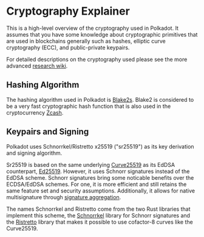 # Cryptography Explainer

This is a high-level overview of the cryptography used in Polkadot.
It assumes that you have some knowledge about cryptographic
primitives that are used in blockchains generally such as hashes,
elliptic curve cryptography (ECC), and public-private keypairs.

For detailed descriptions on the cryptography used please see the
more advanced [research wiki](https://research.web3.foundation).

## Hashing Algorithm

The hashing algorithm used in Polkadot is [Blake2s](https://en.wikipedia.org/wiki/BLAKE_(hash_function)#BLAKE2).
Blake2 is considered to be a very fast cryptographic hash function that is 
also used in the cryptocurrency [Zcash](https://z.cash).

## Keypairs and Signing

Polkadot uses Schnorrkel/Ristretto x25519 ("sr25519") as its key
derivation and signing algorithm.

Sr25519 is based on the same underlying [Curve25519](https://en.wikipedia.org/wiki/Curve25519)
as its EdDSA counterpart, [Ed25519](https://en.wikipedia.org/wiki/EdDSA#Ed25519).
However, it uses Schnorr signatures instead of the EdDSA scheme. Schnorr signatures
bring some noticable benefits over the ECDSA/EdDSA schemes. For one, it is more efficient
and still retains the same feature set and security assumptions. Additionally,
it allows for native multisignature through [signature aggregation](https://bitcoincore.org/en/2017/03/23/schnorr-signature-aggregation/).

The names Schnorrkel and Ristretto come from the two Rust libraries that implement this
scheme, the [Schnorrkel](https://github.com/w3f/schnorrkel) library for Schnorr signatures and the [Ristretto](https://ristretto.group/ristretto.html)
library that makes it possible to use cofactor-8 curves like the Curve25519.
